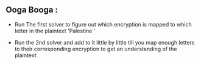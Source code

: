 ## Ooga Booga :

- Run The first solver to figure out which encryption is mapped to which letter in the plaintext 'Palestine '

- Run the 2nd solver and add to it little by little till you map enough letters to their corresponding encryption to get an understanding of the plaintext
